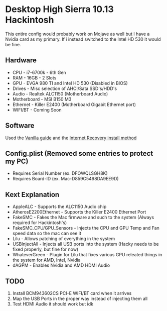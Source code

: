 # Desktop High Sierra 10.13 Hackintosh


This entire config would probably work on Mojave as well but I have a Nvidia card as my primary. If i instead switched to the Intel HD 530 it would be fine.

## Hardware
* CPU - i7-6700k - 6th Gen
* RAM - 16GB - 2 Slots
* GPU - EVGA 980 TI and Intel HD 530 (Disabled in BIOS)
* Drives - Misc selection of AHCI/Sata SSD's/HDD's
* Audio - Realtek ALC1150 (Motherboard Audio)
* Motherboard - MSI B150 M3
* Ethernet - Killer E2400 (Motherboard Gigabit Ethernet port)
* WIFI/BT - Coming Soon

## Software
Used the [Vanilla guide](https://hackintosh.gitbook.io/-r-hackintosh-vanilla-desktop-guide/) and the [Internet Recovery install method](https://internet-install.gitbook.io/macos-internet-install/)

## Config.plist (Removed some entries to protect my PC)
* Requires Serial Number (ex. DFOWQLSGH8K)
* Requires Board-ID (ex. Mac-D859C5498DA9EE9D) 

## Kext Explanation
* AppleALC - Supports the ALC1150 Audio chip
* AtherosE2200Ethernet - Supports the Killer E2400 Ethernet Port
* FakeSMC - Fakes the Mac firmware and such to the system (Always required for Hackintosh's)
* FakeSMC_CPU/GPU_Sensors - Injects the CPU and GPU Temp and Fan speed data so the mac can see it
* Lilu - Allows patching of everything in the system
* USBInjectAll - Injects all USB ports into the system (Hacky needs to be fixed properly, but fine for now)
* WhateverGreen - Plugin for Lilu that fixes various GPU releated things in the system for AMD, Intel, Nvidia
* dAGPM - Enables Nvidia and AMD HDMI Audio

## TODO
1. Install BCM943602CS PCI-E WIFI/BT card when it arrives
2. Map the USB Ports in the proper way instead of injecting them all
3. Test HDMI Audio it should work but idk
